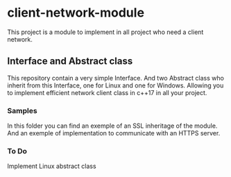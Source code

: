 # client-network-module
This project is a module to implement in all project who need a client network.

## Interface and Abstract class
This repository contain a very simple Interface.
And two Abstract class who inherit from this Interface, one for Linux and one for Windows.
Allowing you to implement efficient network client class in c++17 in all your project.

### Samples
In this folder you can find an exemple of an SSL inheritage of the module.
And an exemple of implementation to communicate with an HTTPS server.

### To Do
Implement Linux abstract class
